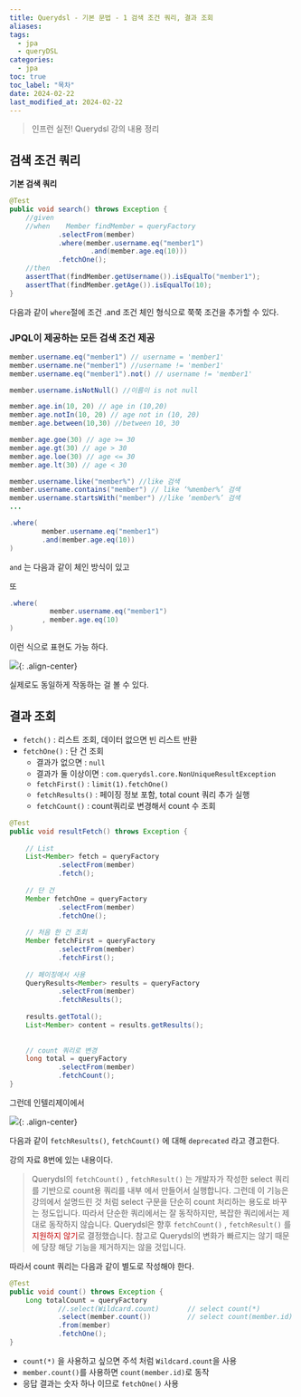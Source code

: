 ```yaml
---
title: Querydsl - 기본 문법 - 1 검색 조건 쿼리, 결과 조회
aliases: 
tags:
  - jpa
  - queryDSL
categories:
  - jpa
toc: true
toc_label: "목차" 
date: 2024-02-22
last_modified_at: 2024-02-22
---
```

> 인프런 실전! Querydsl 강의 내용 정리

## 검색 조건 쿼리

**기본 검색 쿼리**

```java
@Test  
public void search() throws Exception {  
    //given  
    //when    Member findMember = queryFactory  
            .selectFrom(member)  
            .where(member.username.eq("member1")  
                    .and(member.age.eq(10)))  
            .fetchOne();  
    //then  
    assertThat(findMember.getUsername()).isEqualTo("member1");  
    assertThat(findMember.getAge()).isEqualTo(10);  
}
```
다음과 같이 `where`절에 조건 .and 조건 체인 형식으로 쭉쭉 조건을 추가할 수 있다.

### JPQL이 제공하는 모든 검색 조건 제공
```java
member.username.eq("member1") // username = 'member1' 
member.username.ne("member1") //username != 'member1' 
member.username.eq("member1").not() // username != 'member1' 

member.username.isNotNull() //이름이 is not null 

member.age.in(10, 20) // age in (10,20) 
member.age.notIn(10, 20) // age not in (10, 20) 
member.age.between(10,30) //between 10, 30 

member.age.goe(30) // age >= 30 
member.age.gt(30) // age > 30 
member.age.loe(30) // age <= 30 
member.age.lt(30) // age < 30 

member.username.like("member%") //like 검색 
member.username.contains("member") // like ‘%member%’ 검색 
member.username.startsWith("member") //like ‘member%’ 검색
...
```

```java
.where(  
        member.username.eq("member1")  
        .and(member.age.eq(10))  
)
```
`and` 는 다음과 같이 체인 방식이 있고

또 
```java
.where(  
          member.username.eq("member1")  
        , member.age.eq(10)  
)
```
이런 식으로 표현도 가능 하다.

![](https://i.imgur.com/eyLT4PI.png){: .align-center}

실제로도 동일하게 작동하는 걸 볼 수 있다.


## 결과 조회

- `fetch()` : 리스트 조회, 데이터 없으면 빈 리스트 반환
- `fetchOne()` : 단 건 조회
	- 결과가 없으면 : `null`
	- 결과가 둘 이상이면 : `com.querydsl.core.NonUniqueResultException`
	- `fetchFirst()` : `limit(1).fetchOne()`
	- `fetchResults()` : 페이징 정보 포함, total count 쿼리 추가 실행
	- `fetchCount()` : count쿼리로 변경해서 count 수 조회


```java
@Test  
public void resultFetch() throws Exception {  
  
    // List  
    List<Member> fetch = queryFactory  
            .selectFrom(member)  
            .fetch();  
      
    // 단 건  
    Member fetchOne = queryFactory  
            .selectFrom(member)  
            .fetchOne();  
  
    // 처음 한 건 조회  
    Member fetchFirst = queryFactory  
            .selectFrom(member)  
            .fetchFirst();  
  
    // 페이징에서 사용  
    QueryResults<Member> results = queryFactory  
            .selectFrom(member)  
            .fetchResults();  
  
    results.getTotal();  
    List<Member> content = results.getResults();  
  
      
    // count 쿼리로 변경  
    long total = queryFactory  
            .selectFrom(member)  
            .fetchCount();  
}
```

그런데 인텔리제이에서 

![](https://i.imgur.com/8vCyIM3.png){: .align-center}

다음과 같이 `fetchResults()`, `fetchCount()` 에 대해 `deprecated` 라고 경고한다.

강의 자료 8번에 있는 내용이다.

> Querydsl의 `fetchCount()` , `fetchResult()` 는 개발자가 작성한 select 쿼리를 기반으로 count용 쿼리를 내부 에서 만들어서 실행합니다. 
> 그런데 이 기능은 강의에서 설명드린 것 처럼 select 구문을 단순히 count 처리하는 용도로 바꾸는 정도입니다. 
> 따라서 단순한 쿼리에서는 잘 동작하지만, 복잡한 쿼리에서는 제대로 동작하지 않습니다. 
> Querydsl은 향후 `fetchCount()` , `fetchResult()` 를 <font color="#c00000">지원하지 않기</font>로 결정했습니다. 
> 참고로 Querydsl의 변화가 빠르지는 않기 때문에 당장 해당 기능을 제거하지는 않을 것입니다.

따라서 count 쿼리는 다음과 같이 별도로 작성해야 한다.

```java
@Test  
public void count() throws Exception {  
    Long totalCount = queryFactory  
            //.select(Wildcard.count)       // select count(*)  
            .select(member.count())         // select count(member.id)  
            .from(member)  
            .fetchOne();  
}
```

- `count(*)` 을 사용하고 싶으면 주석 처럼 `Wildcard.count`을 사용
- `member.count()`를 사용하면 `count(member.id)`로 동작
- 응답 결과는 숫자 하나 이므로 `fetchOne()` 사용


